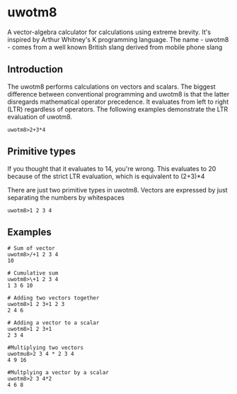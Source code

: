 # uwotm8
A vector-algebra calculator for calculations using extreme brevity. It's inspired by Arthur Whitney's K programming language. The name - uwotm8 - comes from a well known British slang derived from mobile phone slang

## Introduction

The uwotm8 performs calculations on vectors and scalars. The biggest difference between conventional programming and uwotm8 is that the latter disregards mathematical operator precedence. It evaluates from left to right (LTR) regardless of operators. The following examples demonstrate the LTR evaluation of uwotm8.

```
uwotm8>2+3*4
``` 

## Primitive types

If you thought that it evaluates to 14, you're wrong. This evaluates to 20 because of the strict LTR evaluation, which is equivalent to (2+3)*4

There are just two primitive types in uwotm8. Vectors are expressed by just separating the numbers by whitespaces

```
uwotm8>1 2 3 4
```

## Examples

```
# Sum of vector
uwotm8>/+1 2 3 4
10
```

```
# Cumulative sum
uwotm8>\+1 2 3 4
1 3 6 10
```

```
# Adding two vectors together
uwotm8>1 2 3+1 2 3
2 4 6
```

```
# Adding a vector to a scalar 
uwotm8>1 2 3+1
2 3 4 
```

```
#Multiplying two vectors
uwotmu8>2 3 4 * 2 3 4
4 9 16
```

```
#Multplying a vector by a scalar
uwotm8>2 3 4*2
4 6 8
```
